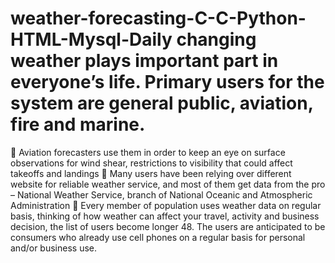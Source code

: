 # weather-forecasting-C-C-Python-HTML-Mysql-Daily changing weather plays important part in everyone’s life. Primary users for the system are general public, aviation, fire and marine.
  Aviation forecasters use them in order to keep an eye on surface observations for wind shear, restrictions to visibility that could affect takeoffs and landings
  Many users have been relying over different website for reliable weather service, and most of them get data from the pro – National Weather Service, branch of National Oceanic and Atmospheric Administration 
 Every member of population uses weather data on regular basis, thinking of how weather can affect your travel, activity and business decision, the list of users become longer 48.
The users are anticipated to be consumers who already use cell phones on a regular basis for personal and/or business use.
